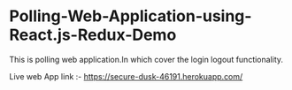 # Polling-Web-Application-using-React.js-Redux-Demo
This is polling web application.In which cover the login logout functionality.

Live web App link :- https://secure-dusk-46191.herokuapp.com/
